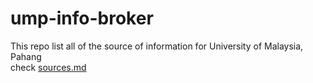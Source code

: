 # ump-info-broker
This repo list all of the source of information for University of Malaysia, Pahang  
check [sources.md](sources.md)
